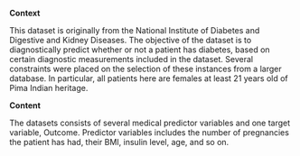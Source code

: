 <B>Context</B>

This dataset is originally from the National Institute of Diabetes and Digestive and Kidney Diseases. The objective of the dataset is to diagnostically predict whether or not a patient has diabetes, based on certain diagnostic measurements included in the dataset. Several constraints were placed on the selection of these instances from a larger database. In particular, all patients here are females at least 21 years old of Pima Indian heritage.

<B>Content</b>

The datasets consists of several medical predictor variables and one target variable, Outcome. Predictor variables includes the number of pregnancies the patient has had, their BMI, insulin level, age, and so on.
